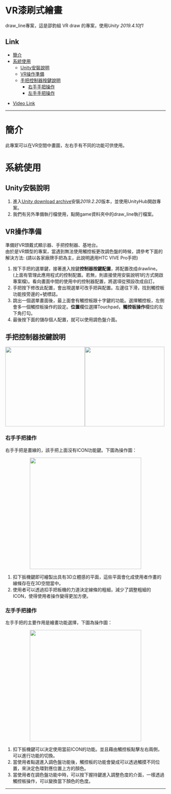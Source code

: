 # VR漆刷式繪畫
draw_line專案，這是邵鈞組 VR draw 的專案，使用*Unity 2019.4.10f1*  

## Link
+ [簡介](https://github.com/jsyeh/draw_line#%E7%B0%A1%E4%BB%8B)
+ [系統使用](https://github.com/jsyeh/draw_line#%E7%B3%BB%E7%B5%B1%E4%BD%BF%E7%94%A8)
  + [Unity安裝說明](https://github.com/jsyeh/draw_line#unity%E5%AE%89%E8%A3%9D%E8%AA%AA%E6%98%8E)
  + [VR操作準備](https://github.com/jsyeh/draw_line#vr%E6%93%8D%E4%BD%9C%E6%BA%96%E5%82%99)
  + [手把控制器按鍵說明](https://github.com/jsyeh/draw_line#%E6%89%8B%E6%8A%8A%E6%8E%A7%E5%88%B6%E5%99%A8%E6%8C%89%E9%8D%B5%E8%AA%AA%E6%98%8E)
    + [右手手把操作](https://github.com/jsyeh/draw_line#%E5%8F%B3%E6%89%8B%E6%89%8B%E6%8A%8A%E6%93%8D%E4%BD%9C)
    + [左手手把操作](https://github.com/jsyeh/draw_line#%E5%B7%A6%E6%89%8B%E6%89%8B%E6%8A%8A%E6%93%8D%E4%BD%9C)
*  [Video Link](https://youtu.be/XmyNU33L2q0 "YouTube")
***
# 簡介
此專案可以在VR空間中畫圖，左右手有不同的功能可供使用。  

# 系統使用

## Unity安裝說明
1. 進入[Unity download archive](https://unity3d.com/get-unity/download/archive)安裝*2019.2.20*版本，並使用UnityHub開啟專案。
2. 我們有另外準備執行檔使用，點開game資料夾中的draw_line執行檔案。

## VR操作準備
準備好VR頭戴式顯示器、手把控制器、基地台。  
由於是VR類型的專案，當遇到無法使用觸控板更改調色盤的時候，請參考下面的解決方法: (請以各家廠牌手把為主，此說明適用HTC VIVE Pro手把)

1. 按下手把的選單鍵，接著進入按鍵**控制器按鍵配置**，將配置改成drawline。(上面有管理此應用程式的控制配置。若無，則直接使用安裝說明1的方式開啟專案檔)。看向畫面中間的使用中的控制器配置，將選項從預設改成自訂。
2. 手把按下修改此配置，會出現選單可改手把與配置。左邊往下滑，找到觸控板功能按旁邊的+號標誌。
3. 跳出一個選單畫面後，最上面會有觸控板跟十字鍵的功能。選擇觸控板，左側會多一個觸控板操作的設定。**位置**欄位選擇Touchpad，**觸控板操作**欄位的左下角打勾。
4. 最後按下面的儲存個人配置，就可以使用調色盤介面。

## 手把控制器按鍵說明

<img src="https://github.com/jsyeh/draw_line/blob/main/Assets/picture/explain_user/Touchpad.png" height="250"><img src="https://github.com/jsyeh/draw_line/blob/main/Assets/picture/explain_user/Trigger%20Grip.png" height="250">

### 右手手把操作
右手手把是畫線的，該手把上面沒有ICON功能鍵。下圖為操作圖：  
<P Align=center><img src="https://github.com/jsyeh/draw_line/blob/main/Assets/picture/explain_user/righthand_buttom.png" height="350">  
 
1. 扣下扳機鍵即可繪製出具有3D立體感的平面，這些平面會化成使用者作畫的線條存在在3D空間當中。
2. 使用者可以透過扣手把板機的力道決定線條的粗細，減少了調整粗細的ICON，使得使用者操作變得更加方便。

### 左手手把操作
左手手把的主要作用是繪畫功能選擇，下圖為操作圖：  
<P Align=center><img src="https://github.com/jsyeh/draw_line/blob/main/Assets/picture/explain_user/trigger_side.png" height="350">  
 
1. 扣下扳機鍵可以決定使用當前ICON的功能。並且藉由觸控板點擊左右兩側，可以進行功能的切換。
2. 當使用者點選進入調色盤功能後，觸控板的功能會變成可以透過觸摸不同位置，來決定色環對應位置上方的顏色。
3. 當使用者在調色盤功能中時，可以按下握持鍵進入調整色度的介面，一樣透過觸控板操作，可以變換當下顏色的色度。
***
